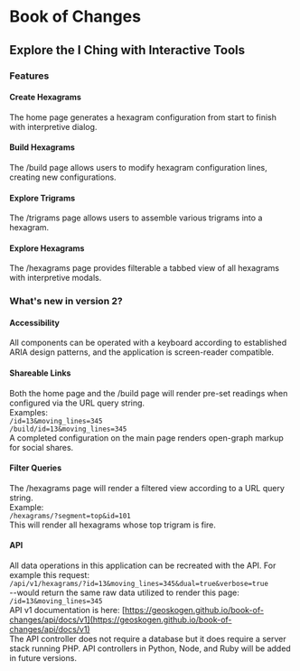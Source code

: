 # Book of Changes
## Explore the I Ching with Interactive Tools
### Features
#### Create Hexagrams
The home page generates a hexagram configuration from start to finish with interpretive dialog.  
#### Build Hexagrams
The /build page allows users to modify hexagram configuration lines, creating new configurations.  
#### Explore Trigrams
The /trigrams page allows users to assemble various trigrams into a hexagram.  
#### Explore Hexagrams
The /hexagrams page provides filterable a tabbed view of all hexagrams with interpretive modals.
### What's new in version 2?
#### Accessibility
All components can be operated with a keyboard according to established ARIA design patterns, and the application is screen-reader compatible.  
#### Shareable Links
Both the home page and the /build page will render pre-set readings when configured via the URL query string.    
Examples:  
    `/id=13&moving_lines=345`    
    `/build/id=13&moving_lines=345`  
A completed configuration on the main page renders open-graph markup for social shares.
#### Filter Queries
The /hexagrams page will render a filtered view according to a URL query string.  
Example:  
    `/hexagrams/?segment=top&id=101`  
This will render all hexagrams whose top trigram is fire.  
#### API
All data operations in this application can be recreated with the API.
For example this request:  
    `/api/v1/hexagrams/?id=13&moving_lines=345&dual=true&verbose=true`  
--would return the same raw data utilized to render this page:
    `/id=13&moving_lines=345`  
API v1 documentation is here: [https://geoskogen.github.io/book-of-changes/api/docs/v1](https://geoskogen.github.io/book-of-changes/api/docs/v1)  
The API controller does not require a database but it does require a server stack running PHP.  API controllers in Python, Node, and Ruby will be added in future versions.
